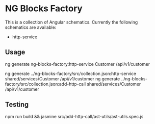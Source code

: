 # NG Blocks Factory

This is a collection of Angular schematics. Currently the following schematics are available:

* http-service

## Usage 

ng generate ng-blocks-factory:http-service Customer /api/v1/customer

ng generate ../ng-blocks-factory/src/collection.json:http-service shared/services/Customer /api/v1/customer 
ng generate ../ng-blocks-factory/src/collection.json:add-http-call shared/services/Customer /api/v1/customer 

## Testing

npm run build && jasmine src/add-http-call/ast-utils/ast-utils.spec.js

